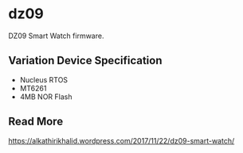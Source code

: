 # dz09
DZ09 Smart Watch firmware.

## Variation Device Specification
- Nucleus RTOS
- MT6261
- 4MB NOR Flash

## Read More
https://alkathirikhalid.wordpress.com/2017/11/22/dz09-smart-watch/

